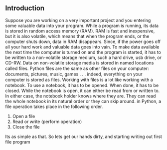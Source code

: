 ## Introduction
Suppose you are working on a very important project and you entering some valuable data into your program. While a program is running, its data is stored in random access memory (RAM). RAM is fast and inexpensive, but it is also volatile, which means that when the program ends, or the computer shuts down, data in RAM disappears. Since, if the power goes off all your hard work and valuable data goes into vain. To make data available the next time the computer is turned on and the program is started, it has to be written to a non-volatile storage medium, such a hard drive, usb drive, or CD-RW. Data on non-volatile storage media is stored in named locations called ﬁles.   Python files are the same as other files on your computer: documents, pictures, music, games . . . indeed, everything on your computer is stored as files.
Working with ﬁles is a lot like working with a notebook. To use a notebook, it has to be opened. When done, it has to be closed. While the notebook is open, it can either be read from or written to. In either case, the notebook holder knows where they are. They can read the whole notebook in its natural order or they can skip around.
in Python, a file operation takes place in the following order.
1.	Open a file
2.	Read or write (perform operation)
3.	Close the file


Its as simple as that. So lets get our hands dirty, and starting writing out first file program
